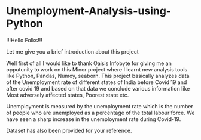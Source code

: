 # Unemployment-Analysis-using-Python

!!!Hello Folks!!!

Let me give you a brief introduction about this project

Well first of all I would like to thank Oaisis Infobyte for giving me an opputunity to work on this Minor project where I learnt new analysis tools like Python, Pandas, Numoy, seaborn. This project basically analyzes data of the Unemployment rate of different states of India before Covid 19 and after covid 19 and based on that data we conclude various information like Most adversely affected states, Poorest state etc.


Unemployment is measured by the unemployment rate which is the number of people
who are unemployed as a percentage of the total labour force. We have seen a sharp
increase in the unemployment rate during Covid-19.

Dataset has also been provided for your reference.

